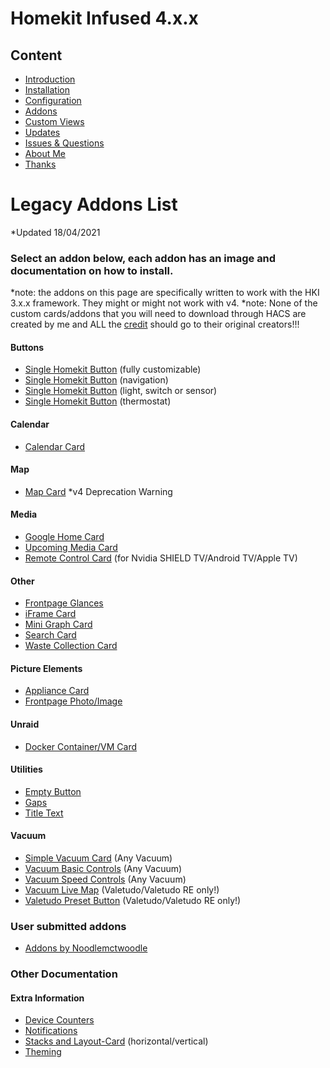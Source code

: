 # Homekit Infused 4.x.x

## Content
- [Introduction](index.md)
- [Installation](installation.md)
- [Configuration](configuration.md)
- [Addons](addons.md)
- [Custom Views](custom_views.md)
- [Updates](updates.md)
- [Issues & Questions](issues.md)
- [About Me](about.md)
- [Thanks](thanks.md)

# Legacy Addons List
*Updated 18/04/2021

### Select an addon below, each addon has an image and documentation on how to install.
*note: the addons on this page are specifically written to work with the HKI 3.x.x framework. They might or might not work with v4.
*note: None of the custom cards/addons that you will need to download through HACS are created by me and ALL the [credit](thanks.md) should go to their original creators!!!

#### Buttons  
  - [Single Homekit Button](addons/custom-button.md) (fully customizable)
  - [Single Homekit Button](addons/button-navigation.md) (navigation)
  - [Single Homekit Button](addons/button-light-switch.md) (light, switch or sensor)
  - [Single Homekit Button](addons/button-thermostat.md) (thermostat)
  
#### Calendar
  - [Calendar Card](addons/calendar-card.md)

#### Map
  - [Map Card](addons/map-card.md) *v4 Deprecation Warning
  
#### Media 
  - [Google Home Card](addons/google-home-card.md)
  - [Upcoming Media Card](addons/upcoming-recently-added.md)
  - [Remote Control Card](addons/nvidia-remote.md) (for Nvidia SHIELD TV/Android TV/Apple TV)

#### Other
  - [Frontpage Glances](addons/frontpage-glances.md)
  - [iFrame Card](addons/iframe-card.md)
  - [Mini Graph Card](addons/mini-graph-card.md)
  - [Search Card](addons/search-card.md)
  - [Waste Collection Card](addons/waste-collection-card.md)

#### Picture Elements
  - [Appliance Card](addons/appliances-card.md)
  - [Frontpage Photo/Image](addons/frontpage-photo.md)

#### Unraid
  - [Docker Container/VM Card](addons/unraid-docker.md)

#### Utilities
  - [Empty Button](addons/empty-button.md)
  - [Gaps](addons/gap-card.md)
  - [Title Text](addons/title-text-card.md)
  
#### Vacuum
  - [Simple Vacuum Card](addons/simple-vacuum-card.md) (Any Vacuum)
  - [Vacuum Basic Controls](addons/vacuum-controls.md) (Any Vacuum)
  - [Vacuum Speed Controls](addons/vacuum-mode-presets.md) (Any Vacuum)
  - [Vacuum Live Map](addons/vacuum-live-map.md) (Valetudo/Valetudo RE only!)
  - [Valetudo Preset Button](addons/valetudo-preset-button.md) (Valetudo/Valetudo RE only!)

### User submitted addons
  - [Addons by Noodlemctwoodle](https://noodlemctwoodle.github.io/homeassistant/)

### Other Documentation
#### Extra Information
  - [Device Counters](addons/device_counters.md)
  - [Notifications](addons/notifications.md)
  - [Stacks and Layout-Card](addons/stacks.md) (horizontal/vertical)
  - [Theming](addons/theming.md)
